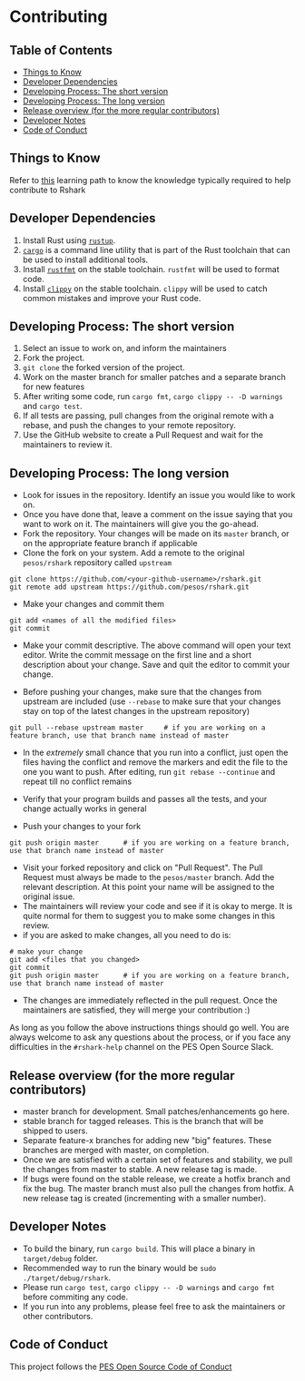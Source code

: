 # Contributing

## Table of Contents

- [Things to Know](#things-to-know)
- [Developer Dependencies](#developer-dependencies)
- [Developing Process: The short version](#developing-process-the-short-version)
- [Developing Process: The long version](#developing-process-the-long-version)
- [Release overview (for the more regular contributors)](#release-overview--for-the-more-regular-contributors-)
- [Developer Notes](#developer-notes)
- [Code of Conduct](#code-of-conduct)

## Things to Know

Refer to [this](https://pesos.github.io/projects/about-rshark#learning-path-for-rshark) learning path to know the knowledge typically required to help contribute to Rshark

## Developer Dependencies

1. Install Rust using [`rustup`](https://www.rust-lang.org/tools/install).
2. [`cargo`](https://doc.rust-lang.org/cargo/guide/index.html) is a command line utility that is part of the Rust toolchain that can be used to install additional tools.
3. Install [`rustfmt`](https://github.com/rust-lang/rustfmt#quick-start) on the stable toolchain. `rustfmt` will be used to format code.
4. Install [`clippy`](https://github.com/rust-lang/rust-clippy#step-2-install-clippy) on the stable toolchain. `clippy` will be used to catch common mistakes and improve your Rust code.

## Developing Process: The short version

1. Select an issue to work on, and inform the maintainers
2. Fork the project.
3. `git clone` the forked version of the project.
4. Work on the master branch for smaller patches and a separate branch for new features
5. After writing some code, run `cargo fmt`, `cargo clippy -- -D warnings` and `cargo test`.
6. If all tests are passing, pull changes from the original remote with a rebase, and push the changes to your remote repository.
7. Use the GitHub website to create a Pull Request and wait for the maintainers to review it.

## Developing Process: The long version

- Look for issues in the repository. Identify an issue you would like to work on.
- Once you have done that, leave a comment on the issue saying that you want to work on it. The maintainers will give you the go-ahead.
- Fork the repository. Your changes will be made on its `master` branch, or on the appropriate feature branch if applicable
- Clone the fork on your system. Add a remote to the original `pesos/rshark` repository called `upstream`
```
git clone https://github.com/<your-github-username>/rshark.git
git remote add upstream https://github.com/pesos/rshark.git
```
- Make your changes and commit them
```
git add <names of all the modified files>
git commit
```

- Make your commit descriptive. The above command will open your text editor. Write the commit message on the first line and a short description about your change. Save and quit the editor to commit your change.

- Before pushing your changes, make sure that the changes from upstream are included (use `--rebase` to make sure that your changes stay on top of the latest changes in the upstream repository)
```
git pull --rebase upstream master     # if you are working on a feature branch, use that branch name instead of master
```

- In the *extremely* small chance that you run into a conflict, just open the files having the conflict and remove the markers and edit the file to the one you want to push. After editing, run `git rebase --continue` and repeat till no conflict remains

- Verify that your program builds and passes all the tests, and your change actually works in general
- Push your changes to your fork
```
git push origin master      # if you are working on a feature branch, use that branch name instead of master
```
- Visit your forked repository and click on "Pull Request". The Pull Request must always be made to the `pesos/master` branch. Add the relevant description. At this point your name will be assigned to the original issue.
- The maintainers will review your code and see if it is okay to merge. It is quite normal for them to suggest you to make some changes in this review.
- if you are asked to make changes, all you need to do is:
```
# make your change
git add <files that you changed>
git commit
git push origin master      # if you are working on a feature branch, use that branch name instead of master
```
- The changes are immediately reflected in the pull request. Once the maintainers are satisfied, they will merge your contribution :)

As long as you follow the above instructions things should go well. You are always welcome to ask any questions about the process, or if you face any difficulties in the `#rshark-help` channel on the PES Open Source Slack.

## Release overview (for the more regular contributors)

- master branch for development. Small patches/enhancements go here.
- stable branch for tagged releases. This is the branch that will be shipped to users.
- Separate feature-x branches for adding new "big" features. These branches are merged with master, on completion.
- Once we are satisfied with a certain set of features and stability, we pull the changes from master to stable. A new release tag is made.
- If bugs were found on the stable release, we create a hotfix branch and fix the bug. The master branch must also pull the changes from hotfix. A new release tag is created (incrementing with a smaller number).

## Developer Notes

* To build the binary, run `cargo build`. This will place a binary in `target/debug` folder.
* Recommended way to run the binary would be `sudo ./target/debug/rshark`.
* Please run `cargo test`, `cargo clippy -- -D warnings` and `cargo fmt` before commiting any code.
* If you run into any problems, please feel free to ask the maintainers or other contributors.

## Code of Conduct

This project follows the [PES Open Source Code of Conduct](https://pesos.github.io/coc)

